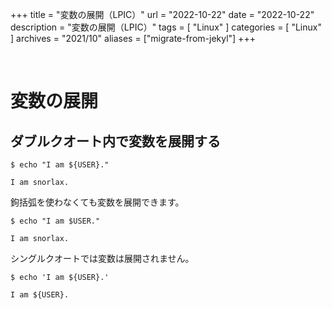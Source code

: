 +++
title = "変数の展開（LPIC）"
url = "2022-10-22"
date = "2022-10-22"
description = "変数の展開（LPIC）"
tags = [
  "Linux"
]
categories = [
  "Linux"
]
archives = "2021/10"
aliases = ["migrate-from-jekyl"]
+++

<br>

# 変数の展開

## ダブルクオート内で変数を展開する

```
$ echo "I am ${USER}."
```

```
I am snorlax.
```

鉤括弧を使わなくても変数を展開できます。

```
$ echo "I am $USER."
```

```
I am snorlax.
```

シングルクオートでは変数は展開されません。

```
$ echo 'I am ${USER}.'
```

```
I am ${USER}.
```
